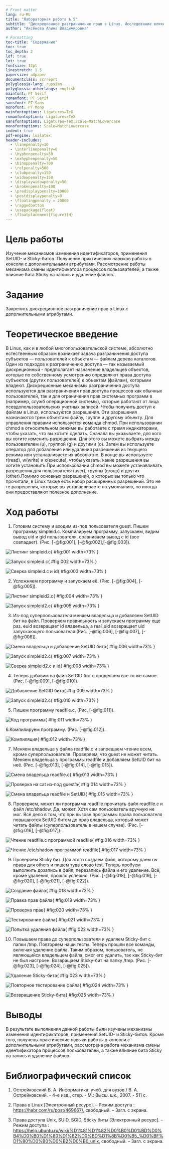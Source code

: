 ```yaml
---
# Front matter
lang: ru-RU
title: "Лабораторная работа № 5"
subtitle: "Дискреционное разграничение прав в Linux. Исследование влияния дополнительных атрибутов"
author: "Аксёнова Алина Владимировна"

# Formatting
toc-title: "Содержание"
toc: true
toc_depth: 2
lof: true
lot: true
fontsize: 12pt
linestretch: 1.5
papersize: a4paper
documentclass: scrreprt
polyglossia-lang: russian
polyglossia-otherlangs: english
mainfont: PT Serif
romanfont: PT Serif
sansfont: PT Sans
monofont: PT Mono
mainfontoptions: Ligatures=TeX
romanfontoptions: Ligatures=TeX
sansfontoptions: Ligatures=TeX,Scale=MatchLowercase
monofontoptions: Scale=MatchLowercase
indent: true
pdf-engine: lualatex
header-includes:
  - \linepenalty=10
  - \interlinepenalty=0
  - \hyphenpenalty=50
  - \exhyphenpenalty=50
  - \binoppenalty=700
  - \relpenalty=500
  - \clubpenalty=150
  - \widowpenalty=150
  - \displaywidowpenalty=50
  - \brokenpenalty=100
  - \predisplaypenalty=10000
  - \postdisplaypenalty=0
  - \floatingpenalty = 20000
  - \raggedbottom
  - \usepackage{float}
  - \floatplacement{figure}{H}
---
```


# Цель работы

Изучение механизмов изменения идентификаторов, применения SetUID- и Sticky-битов. Получение практических навыков работы в консоли с дополнительными атрибутами. Рассмотрение работы механизма смены идентификатора процессов пользователей, а также влияние бита Sticky на запись и удаление файлов.

# Задание

Закрепить дискреционное разграничение прав в Linux с дополнительными атрибутами.

# Теоретическое введение

В Linux, как и в любой многопользовательской системе, абсолютно естественным образом возникает задача разграничения доступа субъектов — пользователей к объектам — файлам дерева каталогов. Один из подходов к разграничению доступа — так называемый дискреционный - предполагает назначение владельцев объектов, которые по собственному усмотрению определяют права доступа субъектов (других пользователей) к объектам (файлам), которыми владеют. Дискреционные механизмы разграничения доступа используются для разграничения прав доступа процессов как обычных пользователей, так и для ограничения прав системных программ в (например, служб операционной системы), которые работают от лица псевдопользовательских учетных записей. Чтобы получить доступ к файлам в Linux, используются разрешения. Эти разрешения назначаются трем объектам: файлу, группе и другому объекту. Для управления правами используется команда chmod. При использовании chmod в относительном режиме вы работаете с тремя индикаторами, чтобы указать, что вы хотите сделать. Сначала вы указываете, для кого вы хотите изменить разрешения. Для этого вы можете выбрать между пользователем (u), группой (g) и другими (o). Затем вы используете оператор для добавления или удаления разрешений из текущего режима или устанавливаете их абсолютно. В конце вы используете r(read), w(write) и x(execute), чтобы указать, какие разрешения вы хотите установить.При использовании chmod вы можете устанавливать разрешения для пользователя (user), группы (group) и других (other).Помимо основных разрешений, о которых вы только что прочитали, в Linux также есть набор расширенных разрешений. Это не те разрешения, которые вы устанавливаете по умолчанию, но иногда они предоставляют полезное дополнение.

# Ход работы

1. Готовим систему и входим из-под пользователя guest. Пишем программу simpleid.c. Компилируем программу, запускаем, видим вывод uid и gid пользователя, сравниваем вывод с id (все совпадает). (Рис. [-@fig:001], [-@fig:002],[-@fig:003]).

![Листинг simpleid.c](image/report/1.png){ #fig:001 width=73% }

![Запуск simpleid.c](image/report/2.png){ #fig:002 width=73% }

![Сверка simpleid.c и id](image/report/3.png){ #fig:003 width=73% }

2. Усложняем программу и запускаем её. (Рис. [-@fig:004], [-@fig:005]).

![Листинг simpleid2.c](image/report/4.png){ #fig:004 width=73% }

![Запуск simpleid2.c](image/report/5.png){ #fig:005 width=73% }

3. Из-под суперпользователя меняем владельца и добавляем SetUID бит на файл. Проверяем правильность и запускаем программу еще раз. еuid возвращает id владельца, а real_uid возвращает uid запускающего пользователя.(Рис. [-@fig:006], [-@fig:007], [-@fig:008]).

![Смена владельца и добавление SetUID бита](image/report/7.png){ #fig:006 width=73% }

![Запуск simpleid2.c](image/report/8.png){ #fig:007 width=73% }

![Сверка simpleid2.c и id](image/report/9.png){ #fig:008 width=73% }

4. Теперь добавим на файл SetGID бит с проделаем все то же самое. (Рис. [-@fig:009], [-@fig:010]).

![Добавление SetGID бита](image/report/10.png){ #fig:009 width=73% }

![Запуск simpleid2.c](image/report/11.png){ #fig:010 width=73% }

5. Пишем программу readfile.c. (Рис. [-@fig:011]).

![Код программы](image/report/12.png){ #fig:011 width=73% }

6.Компилируем программу. (Рис. [-@fig:012]).

![Компиляция](image/report/13.png){ #fig:012 width=73% }

7. Меняем владельца у файла readfile.c и запрещаем чтение всем, кроме суперпользователя. Проверяем, что guest не может читать. Меняем владельца у программы readfile и добавляем SetUID бит на неё. (Рис. [-@fig:013], [-@fig:014], [-@fig:015]).

![Смена владельца readfile.c](image/report/14.png){ #fig:013 width=73% }

![Проверка на cat из-под guest’a](image/report/15.png){ #fig:014 width=73% }

![Смена владельца readfile и SetUID](image/report/16.png){ #fig:015 width=73% } 

 8. Проверяем, может ли программа readfile прочитать файл readfile.c и файл /etc/shadow. Да, может. Хотя сам пользователь вручную не мог. Всё дело в том, что при вызове программы права пользователя повышаются SetUID битом до прав владельца, который может читать файлы (суперпользователь в нашем случае). (Рис. [-@fig:016], [-@fig:017]).

 ![Чтение readfile.c программой readfile](image/report/17.png){ #fig:016 width=73% }

 ![Чтение /etc/shadow программой readfile](image/report/18.png){ #fig:017 width=73% }

 9. Проверяем Sticky бит. Для этого создаем файл, которому даем rw права для others и пишем туда слово test. Теперь пробуем выполнить дозапись в файл, перезапись файла и его удаление. Всё, кроме удаления, прошло успешно. (Рис. [-@fig:018], [-@fig:019], [-@fig:020], [-@fig:021], [-@fig:022]).

![Создание файла](image/report/19.png){ #fig:018 width=73% }

![Правка прав файла](image/report/20.png){ #fig:019 width=73% }

![Проверка прав](image/report/21.png){ #fig:020 width=73% }

![Тестирование файла](image/report/22.png){ #fig:021 width=73% }

![Попытка удаления файла](image/report/23.png){ #fig:022 width=73% }

10. Повышаем права до суперпользователя и удаляем Sticky-бит с папки /tmp. Повторяем наши тесты. Теперь прошли все команды, включая удаление файла. Таким образом, пользователь, не являющийся владельцем файла, смог его удалить, так как Sticky-бит не был настроен. Возвращаем Sticky-бит на папку /tmp. (Рис. [-@fig:023], [-@fig:024], [-@fig:025]).

![Удаление Sticky-бита](image/report/24.png){ #fig:023 width=73% }

![Повторное тестирование файла](image/report/25.png){ #fig:024 width=73% }

![Возвращение Sticky-бита](image/report/26.png){ #fig:025 width=73% }

# Выводы

В результате выполнения данной работы были изучены механизмы изменения идентификаторов, применения SetUID- и Sticky-битов. Кроме того, получены практические навыки работы в консоли с дополнительными атрибутами, рассмотрена работа механизма смены идентификатора процессов пользователей, а также влияние бита Sticky на запись и удаление файлов.

# Библиографический список  

1. Острейковский В. А. Информатика: учеб. для вузов / В. А. Острейковский. - 4-е изд., стер. - М.: Высш. шк., 2007. - 511 с.

2. Права в Linux [Электронный ресурс].  – Режим доступа : https://habr.com/ru/post/469667/, свободный. – Загл. с экрана.

3. Права доступа Unix, SUID, SGID, Sticky биты [Электронный ресурс].  – Режим доступа : https://help.ubuntu.ru/wiki/%D1%81%D1%82%D0%B0%D0%BD%D0%B4%D0%B0%D1%80%D1%82%D0%BD%D1%8B%D0%B5_%D0%BF%D1%80%D0%B0%D0%B2%D0%B0_unix, свободный. – Загл. с экрана.